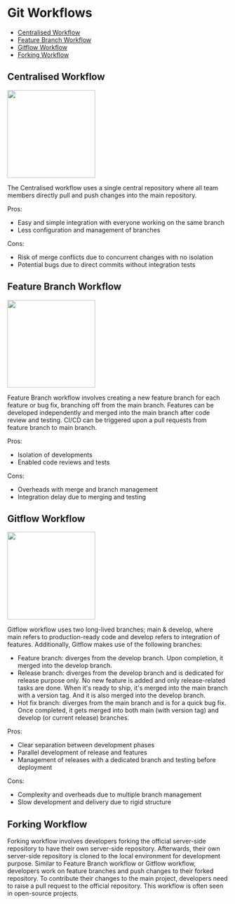 # Git Workflows
- [Centralised Workflow](#centralised-workflow)
- [Feature Branch Workflow](#feature-branch-workflow)
- [Gitflow Workflow](#gitflow-workflow)
- [Forking Workflow](#forking-workflow)

## Centralised Workflow
<img src="https://github.com/user-attachments/assets/b560d0ca-18bb-42de-9118-7f2a8a48d95f" height="200">

The Centralised workflow uses a single central repository where all team members directly pull and push changes into the main repository.

Pros:
- Easy and simple integration with everyone working on the same branch
- Less configuration and management of branches

Cons:
- Risk of merge conflicts due to concurrent changes with no isolation
- Potential bugs due to direct commits without integration tests 

## Feature Branch Workflow
<img src="https://github.com/user-attachments/assets/5f7085cc-d3c6-43cf-bf76-1274fa1f2ca7" height="200">

Feature Branch workflow involves creating a new feature branch for each feature or bug fix, branching off from the main branch.
Features can be developed independently and merged into the main branch after code review and testing.
CI/CD can be triggered upon a pull requests from feature branch to main branch.

Pros:
- Isolation of developments
- Enabled code reviews and tests

Cons:
- Overheads with merge and branch management
- Integration delay due to merging and testing

## Gitflow Workflow
<img src="https://github.com/user-attachments/assets/65cedd21-8f01-4845-b298-b89b921e0fe5" height="200">

Gitflow workflow uses two long-lived branches; main & develop, where main refers to production-ready code and develop refers to integration of features.
Additionally, Gitflow makes use of the following branches:
- Feature branch: diverges from the develop branch. Upon completion, it merged into the develop branch.
- Release branch: diverges from the develop branch and is dedicated for release purpose only. No new feature is added and only release-related tasks are done. When it's ready to ship, it's merged into the main branch with a version tag. And it is also merged into the develop branch.
- Hot fix branch: diverges from the main branch and is for a quick bug fix. Once completed, it gets merged into both main (with version tag) and develop (or current release) branches.

Pros:
- Clear separation between development phases
- Parallel development of release and features
- Management of releases with a dedicated branch and testing before deployment

Cons:
- Complexity and overheads due to multiple branch management
- Slow development and delivery due to rigid structure

## Forking Workflow
Forking workflow involves developers forking the official server-side repository to have their own server-side repository.
Afterwards, their own server-side repository is cloned to the local environment for development purpose.
Similar to Feature Branch workflow or Gitflow workflow, developers work on feature branches and push changes to their forked repository.
To contribute their changes to the main project, developers need to raise a pull request to the official repository.
This workflow is often seen in open-source projects.
